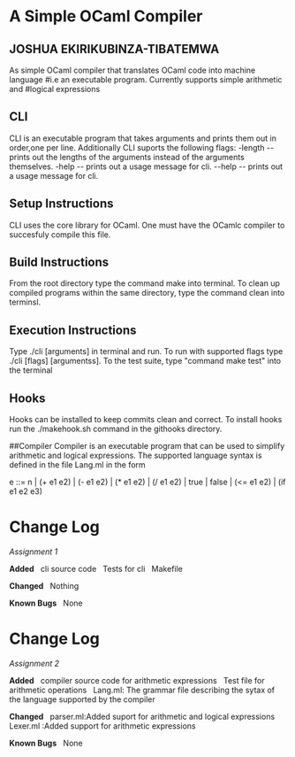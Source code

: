# A Simple OCaml Compiler
## JOSHUA EKIRIKUBINZA-TIBATEMWA
As simple OCaml compiler that translates OCaml code into machine language
#i.e an executable program.  Currently supports simple arithmetic and
#logical expressions


## CLI
CLI is an executable program that takes arguments and prints them out in order,one per line. 
Additionally CLI suports the following flags:
-length -- prints out the lengths of the arguments instead of the arguments themselves.
-help -- prints out a usage message for cli.
--help -- prints out a usage message for cli.

## Setup Instructions
CLI uses the core library for OCaml. One must have the OCamlc compiler to succesfuly compile this file.

## Build Instructions
 From the root directory type the command make into terminal. To clean up compiled programs within the same directory, type the command clean into terminsl.

## Execution Instructions
Type ./cli  [arguments] in terminal and run. To run with supported flags type ./cli [flags] [argumentss].  To the test suite, type "command make test" into the terminal

## Hooks
Hooks can be installed to keep commits clean and correct. To install hooks run the ./makehook.sh command in the githooks directory.

##Compiler
Compiler is an executable program that can be used to simplify arithmetic
and logical expressions. The supported language syntax is defined in the
file Lang.ml in the form

e ::= n | (+ e1 e2) | (- e1 e2) | (* e1 e2) | (/ e1 e2)
    | true | false | (<= e1 e2) | (if e1 e2 e3)


# Change Log  
*Assignment 1*  

**Added**  
 cli source code  
 Tests for cli   
 Makefile  

**Changed**  
Nothing  

**Known Bugs**  
None  

# Change Log  
*Assignment 2*  

**Added**  
 compiler source code for arithmetic expressions  
 Test file for arithmetic operations   
Lang.ml: The grammar file describing the sytax of the language supported by the compiler 

**Changed**  
parser.ml:Added suport for arithmetic and logical expressions  
Lexer.ml :Added support for arithmetic expressions 



**Known Bugs**  
None  

